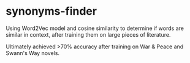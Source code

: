 # synonyms-finder
Using Word2Vec model and cosine similarity to determine if words are similar in context, after training them on large pieces of literature. 

Ultimately achieved >70% accuracy after training on War & Peace and Swann's Way novels.